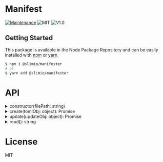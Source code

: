 # Manifest
[![Maintenance](https://img.shields.io/badge/Maintained%3F-yes-green.svg)](https://github.com/SlimIO/is/commit-activity)
![MIT](https://img.shields.io/github/license/mashape/apistatus.svg)
![V1.0](https://img.shields.io/badge/version-0.1.0-blue.svg)


## Getting Started

This package is available in the Node Package Repository and can be easily installed with [npm](https://docs.npmjs.com/getting-started/what-is-npm) or [yarn](https://yarnpkg.com).

```bash
$ npm i @slimio/manifester
# or
$ yarn add @slimio/manifester
```


# API

<details>
    <summary>constructor(filePath: string)</summary>

> Default filePath value : `process.cwd() /slimio.toml`
```js
const Manifest = require("@slimio/manifest");
const { join } = require("path");

// Create slimio.toml at process.cwd
const manifest = new Manifest();

// Create manifest.toml at js file dirname
const manifest = new Manifest(join(__dirname, "manifest.toml"));
```
</details>

<details>
    <summary>create(tomlObj: object): Promise</summary>
Create TOML file with a javascript object

```js
const DEFAULT_TOML = {
    name: "project",
    version: "1.0.0",
    project_type: "Addon",
    dependencies: {
        Events: "1.0.0"
    },
    psp: {
        param: false
    },
    build: {
        treeshake: true,
        removeComment: false
    }
};
```

JS code:
```js
const Manifest = require("@slimio/manifest");

const manifest = new Manifest();
manifest.create();
```

TOML file created :
```toml
name = "project"
version = "1.0.0"
project_type = "Addon"

[dependencies]
Events = "1.0.0"

[psp]
param = false

[build]
treeshake = true
removeComment = false
```
> Default TOML file name: `slimio.toml`

<br>
</details>

<details>
    <summary>update(updateObj: object): Promise</summary>

```js
const manifest = new Manifest();
manifest.create();
manifest.update({ psp: undefined, build: undefined })
```

Output TOML file:
```toml
name = "project"
version = "1.0.0"
project_type = "Addon"

[dependencies]
Events = "1.0.0"
```

<br>
</details>

<details>
    <summary>read(): string</summary>
    
File readed :
```toml
name = "project"
version = "1.0.0"
project_type = "Addon"

[dependencies]
Events = "1.0.0"
```

JS code:
```js
const manifest = new Manifest();
const toml = manifest.read();
console.log(toml);
/* output
{
    name: "project",
    version: "1.0.0",
    project_type: "Addon",
    dependencies: {
        Event: "1.0.0"
    }
}
*/
```


<br>
</details>

# License
MIT
